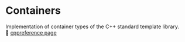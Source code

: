 # Containers
Implementation of container types of the C++ standard template library.  
:small_blue_diamond: [cppreference page](https://en.cppreference.com/w/cpp/container)

